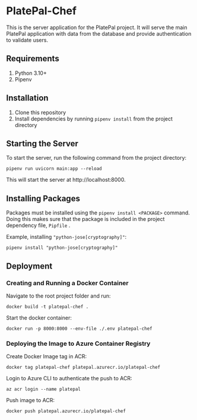 #  PlatePal-Chef
This is the server application for the PlatePal project. It will serve the main PlatePal application with data from the database and provide authentication to validate users.

##  Requirements
1. Python 3.10+
2. Pipenv
  

##  Installation
1. Clone this repository
2. Install dependencies by running `pipenv install` from the project directory


## Starting the Server
To start the server, run the following command from the project directory:
```
pipenv run uvicorn main:app --reload
```
This will start the server at http://localhost:8000.

##  Installing Packages
Packages must be installed using the `pipenv install <PACKAGE>` command. Doing this makes sure that the package is included in the project dependency file, `Pipfile` .

Example, installing `"python-jose[cryptography]"`:
```
pipenv install "python-jose[cryptography]"
```

## Deployment

### Creating and Running a Docker Container

Navigate to the root project folder and run: 

```
docker build -t platepal-chef .
```                        

Start the docker container:

```
docker run -p 8000:8000 --env-file ./.env platepal-chef
```

### Deploying the Image to Azure Container Registry

Create Docker Image tag in ACR:
```
docker tag platepal-chef platepal.azurecr.io/platepal-chef
```

Login to Azure CLI to authenticate the push to ACR:
```
az acr login --name platepal
```

Push image to ACR:
```
docker push platepal.azurecr.io/platepal-chef
```